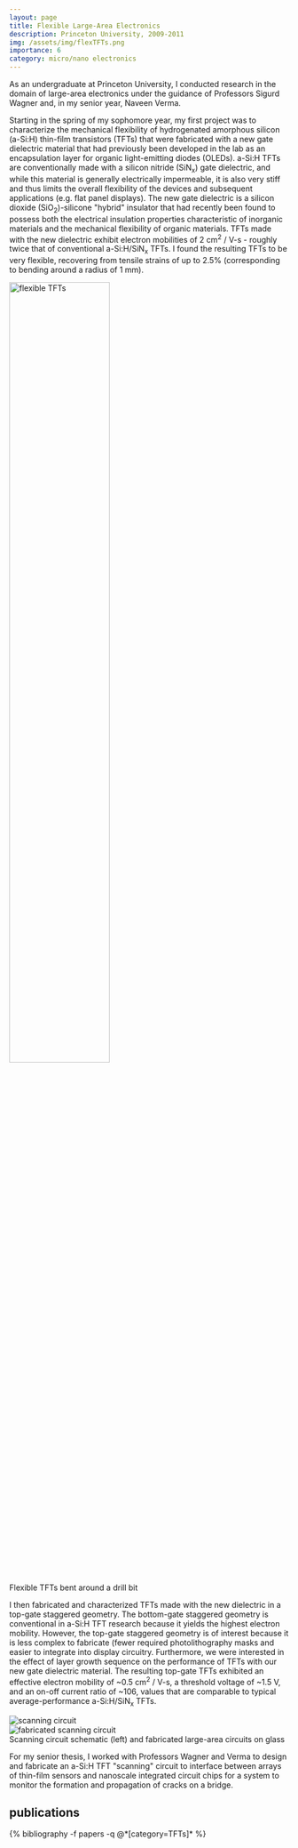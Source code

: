 ```yaml
---
layout: page
title: Flexible Large-Area Electronics
description: Princeton University, 2009-2011
img: /assets/img/flexTFTs.png
importance: 6
category: micro/nano electronics
---
```

As an undergraduate at Princeton University, I conducted research in the domain of large-area electronics under the guidance of Professors Sigurd Wagner and, in my senior year, Naveen Verma.

Starting in the spring of my sophomore year, my first project was to characterize the mechanical flexibility of hydrogenated amorphous silicon (a-Si:H) thin-film transistors (TFTs) that were fabricated with a new gate dielectric material that had previously been developed in the lab as an encapsulation layer for organic light-emitting diodes (OLEDs). a-Si:H TFTs are conventionally made with a silicon nitride (SiN<sub>x</sub>) gate dielectric, and while this material is generally electrically impermeable, it is also very stiff and thus limits the overall flexibility of the devices and subsequent applications (e.g. flat panel displays). The new gate dielectric is a silicon dioxide (SiO<sub>2</sub>)-silicone "hybrid" insulator that had recently been found to possess both the electrical insulation properties characteristic of inorganic materials and the mechanical flexibility of organic materials. TFTs made with the new dielectric exhibit electron mobilities of 2 cm<sup>2</sup> / V-s - roughly twice that of conventional a-Si:H/SiN<sub>x</sub> TFTs. I found the resulting TFTs to be very flexible, recovering from tensile strains of up to 2.5% (corresponding to bending around a radius of 1 mm).

<div class="row justify-content-sm-center">
  <img src="{{ '/assets/img/bending.jpg' | relative_url }}" alt="flexible TFTs" title="flexible TFTs" width="60%" height="60%" class="rounded z-depth-1"/>
</div>

<div class="caption">
    Flexible TFTs bent around a drill bit
</div>

I then fabricated and characterized TFTs made with the new dielectric in a top-gate staggered geometry. The bottom-gate staggered geometry is conventional in a-Si:H TFT research because it yields the highest electron mobility. However, the top-gate staggered geometry is of interest because it is less complex to fabricate (fewer required photolithography masks and easier to integrate into display circuitry. Furthermore, we were interested in the effect of layer growth sequence on the performance of TFTs with our new gate dielectric material. The resulting top-gate TFTs exhibited an effective electron mobility of ~0.5 cm<sup>2</sup> / V-s, a threshold voltage of ~1.5 V, and an on-off current ratio of ~106, values that are comparable to typical average-performance a-Si:H/SiN<sub>x</sub> TFTs.


  <div class="row justify-content-sm-center">
      <div class="col-sm-8 mt-3 mt-md-0">
          <img class="img-fluid rounded z-depth-1" src="{{ '/assets/img/scanning2.png' | relative_url }}" alt="scanning circuit" title="scanning circuit"/>
      </div>
      <div class="col-sm-4 mt-3 mt-md-0">
          <img class="img-fluid rounded z-depth-1" src="{{ '/assets/img/laes.jpg' | relative_url }}" alt="fabricated scanning circuit" title="fabricated scanning circuit"/>
      </div>
  </div>
  <div class="caption">
      Scanning circuit schematic (left) and fabricated large-area circuits on glass
  </div>

For my senior thesis, I worked with Professors Wagner and Verma to design and fabricate an a-Si:H TFT "scanning" circuit to interface between arrays of thin-film sensors and nanoscale integrated circuit chips for a system to monitor the formation and propagation of cracks on a bridge.

<div class="publications">
  <h2>publications</h2>
  {% bibliography -f papers -q @*[category=TFTs]* %}
</div>

